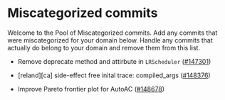 # Miscategorized commits

Welcome to the Pool of Miscategorized commits.
Add any commits that were miscategorized for your domain below.
Handle any commits that actually do belong to your domain and remove them from this list.

- Remove deprecate method and attirbute in `LRScheduler` ([#147301](https://github.com/pytorch/pytorch/pull/147301))

- [reland][ca] side-effect free inital trace: compiled_args ([#148376](https://github.com/pytorch/pytorch/pull/148376))


- Improve Pareto frontier plot for AutoAC ([#148678](https://github.com/pytorch/pytorch/pull/148678))
